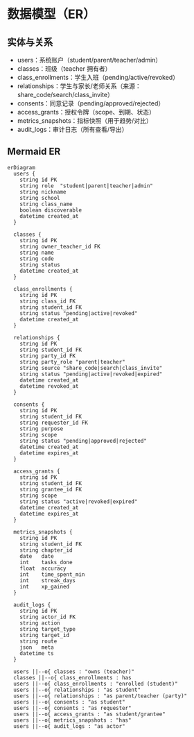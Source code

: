 # 数据模型（ER）

## 实体与关系
- users：系统账户（student/parent/teacher/admin）
- classes：班级（teacher 拥有者）
- class_enrollments：学生入班（pending/active/revoked）
- relationships：学生与家长/老师关系（来源：share_code/search/class_invite）
- consents：同意记录（pending/approved/rejected）
- access_grants：授权令牌（scope、到期、状态）
- metrics_snapshots：指标快照（用于趋势/对比）
- audit_logs：审计日志（所有查看/导出）

## Mermaid ER
```mermaid
erDiagram
  users {
    string id PK
    string role  "student|parent|teacher|admin"
    string nickname
    string school
    string class_name
    boolean discoverable
    datetime created_at
  }

  classes {
    string id PK
    string owner_teacher_id FK
    string name
    string code
    string status
    datetime created_at
  }

  class_enrollments {
    string id PK
    string class_id FK
    string student_id FK
    string status "pending|active|revoked"
    datetime created_at
  }

  relationships {
    string id PK
    string student_id FK
    string party_id FK
    string party_role "parent|teacher"
    string source "share_code|search|class_invite"
    string status "pending|active|revoked|expired"
    datetime created_at
    datetime revoked_at
  }

  consents {
    string id PK
    string student_id FK
    string requester_id FK
    string purpose
    string scope
    string status "pending|approved|rejected"
    datetime created_at
    datetime expires_at
  }

  access_grants {
    string id PK
    string student_id FK
    string grantee_id FK
    string scope
    string status "active|revoked|expired"
    datetime created_at
    datetime expires_at
  }

  metrics_snapshots {
    string id PK
    string student_id FK
    string chapter_id
    date   date
    int    tasks_done
    float  accuracy
    int    time_spent_min
    int    streak_days
    int    xp_gained
  }

  audit_logs {
    string id PK
    string actor_id FK
    string action
    string target_type
    string target_id
    string route
    json   meta
    datetime ts
  }

  users ||--o{ classes : "owns (teacher)"
  classes ||--o{ class_enrollments : has
  users ||--o{ class_enrollments : "enrolled (student)"
  users ||--o{ relationships : "as student"
  users ||--o{ relationships : "as parent/teacher (party)"
  users ||--o{ consents : "as student"
  users ||--o{ consents : "as requester"
  users ||--o{ access_grants : "as student/grantee"
  users ||--o{ metrics_snapshots : "has"
  users ||--o{ audit_logs : "as actor"
```